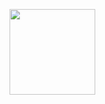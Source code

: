 <img width='150px' src='./assets/github-benner.png'></img>

<!---
1Sami1/1Sami1 is a ✨ special ✨ repository because its `README.md` (this file) appears on your GitHub profile.
You can click the Preview link to take a look at your changes.
--->
